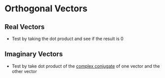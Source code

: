 # Orthogonal Vectors

## Real Vectors

- Test by taking the dot product and see if the result is 0

## Imaginary Vectors

- Test by take dot product of the [complex conjugate](Complex%20Conjugate.md) of one vector and the other vector